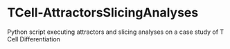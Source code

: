 # TCell-AttractorsSlicingAnalyses
 Python script executing attractors and slicing analyses on a case study of T Cell Differentiation
